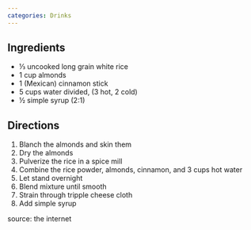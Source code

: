 ```yaml
---
categories: Drinks
---
```


## Ingredients

- &#8531; uncooked long grain white rice
- 1 cup almonds
- 1 (Mexican) cinnamon stick
- 5 cups water divided, (3 hot, 2 cold)
- &frac12; simple syrup (2:1)

## Directions

1. Blanch the almonds and skin them
2. Dry the almonds
3. Pulverize the rice in a spice mill
4. Combine the rice powder, almonds, cinnamon, and 3 cups hot water
5. Let stand overnight
6. Blend mixture until smooth
7. Strain through tripple cheese cloth
8. Add simple syrup

source: the internet

	



